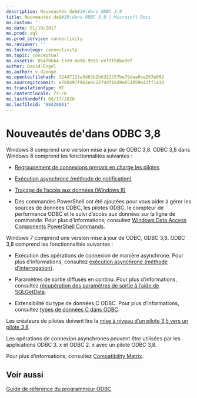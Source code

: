 ```yaml
---
description: Nouveautés de&#39;dans ODBC 3,8
title: Nouveautés de&#39;dans ODBC 3,8 | Microsoft Docs
ms.custom: ''
ms.date: 01/19/2017
ms.prod: sql
ms.prod_service: connectivity
ms.reviewer: ''
ms.technology: connectivity
ms.topic: conceptual
ms.assetid: 854f0bb4-17e9-489b-9595-eefffb8ba99f
author: David-Engel
ms.author: v-daenge
ms.openlocfilehash: 324d7133a5d63b2b6322357be79daa0ce263e092
ms.sourcegitcommit: e700497f962e4c2274df16d9e651059b42ff1a10
ms.translationtype: MT
ms.contentlocale: fr-FR
ms.lasthandoff: 08/17/2020
ms.locfileid: "88428801"
---
```

# <a name="what39s-new-in-odbc-38"></a>Nouveautés de&#39;dans ODBC 3,8
Windows 8 comprend une version mise à jour de ODBC 3,8. ODBC 3,8 dans Windows 8 comprend les fonctionnalités suivantes :  
  
-   [Regroupement de connexions prenant en charge les pilotes](../../odbc/reference/develop-app/driver-aware-connection-pooling.md)  
  
-   [Exécution asynchrone (méthode de notification)](../../odbc/reference/develop-app/asynchronous-execution-notification-method.md)  
  
-   [Traçage de l’accès aux données (Windows 8)](https://msdn.microsoft.com/library/windows/desktop/hh829624.aspx)  
  
-   Des commandes PowerShell ont été ajoutées pour vous aider à gérer les sources de données ODBC, les pilotes ODBC, le compteur de performance ODBC et le suivi d’accès aux données sur la ligne de commande.  Pour plus d’informations, consultez [Windows Data Access Components PowerShell Commands](https://msdn.microsoft.com/library/windows/desktop/jj134064.aspx).  
  
 Windows 7 comprend une version mise à jour de ODBC, ODBC 3,8. ODBC 3,8 comprend les fonctionnalités suivantes :  
  
-   Exécution des opérations de connexion de manière asynchrone. Pour plus d’informations, consultez [exécution asynchrone (méthode d’interrogation)](../../odbc/reference/develop-app/asynchronous-execution-polling-method.md).  
  
-   Paramètres de sortie diffusés en continu. Pour plus d’informations, consultez [récupération des paramètres de sortie à l’aide de SQLGetData](../../odbc/reference/develop-app/retrieving-output-parameters-using-sqlgetdata.md).  
  
-   Extensibilité du type de données C ODBC. Pour plus d’informations, consultez [types de données C dans ODBC](../../odbc/reference/develop-app/c-data-types-in-odbc.md).  
  
 Les créateurs de pilotes doivent lire la [mise à niveau d’un pilote 3,5 vers un pilote 3,8](../../odbc/reference/develop-driver/upgrading-a-3-5-driver-to-a-3-8-driver.md).  
  
 Les opérations de connexion asynchrones peuvent être utilisées par les applications ODBC 3. x et ODBC 2. x avec un pilote ODBC 3,8.  
  
 Pour plus d’informations, consultez [Compatibility Matrix](../../odbc/reference/develop-app/compatibility-matrix.md).  
  
## <a name="see-also"></a>Voir aussi  
 [Guide de référence du programmeur ODBC](../../odbc/reference/odbc-programmer-s-reference.md)
